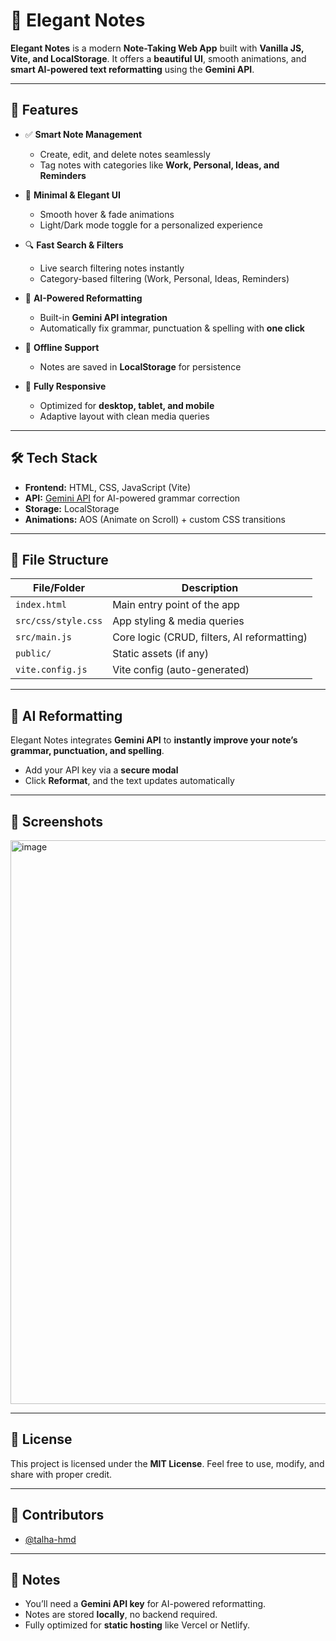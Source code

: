 # 📝 Elegant Notes

**Elegant Notes** is a modern **Note-Taking Web App** built with **Vanilla JS, Vite, and LocalStorage**. It offers a **beautiful UI**, smooth animations, and **smart AI-powered text reformatting** using the **Gemini API**.

---

## 🚀 Features

* ✅ **Smart Note Management**

  * Create, edit, and delete notes seamlessly
  * Tag notes with categories like **Work, Personal, Ideas, and Reminders**

* 🎨 **Minimal & Elegant UI**

  * Smooth hover & fade animations
  * Light/Dark mode toggle for a personalized experience

* 🔍 **Fast Search & Filters**

  * Live search filtering notes instantly
  * Category-based filtering (Work, Personal, Ideas, Reminders)

* 🤖 **AI-Powered Reformatting**

  * Built-in **Gemini API integration**
  * Automatically fix grammar, punctuation & spelling with **one click**

* 💾 **Offline Support**

  * Notes are saved in **LocalStorage** for persistence

* 📱 **Fully Responsive**

  * Optimized for **desktop, tablet, and mobile**
  * Adaptive layout with clean media queries

---

## 🛠 Tech Stack

* **Frontend:** HTML, CSS, JavaScript (Vite)
* **API:** [Gemini API](https://aistudio.google.com/) for AI-powered grammar correction
* **Storage:** LocalStorage
* **Animations:** AOS (Animate on Scroll) + custom CSS transitions

---

## 📂 File Structure

| File/Folder         | Description                                 |
| ------------------- | ------------------------------------------- |
| `index.html`        | Main entry point of the app                 |
| `src/css/style.css` | App styling & media queries                 |
| `src/main.js`       | Core logic (CRUD, filters, AI reformatting) |
| `public/`           | Static assets (if any)                      |
| `vite.config.js`    | Vite config (auto-generated)                |

---

## 🤖 AI Reformatting

Elegant Notes integrates **Gemini API** to **instantly improve your note’s grammar, punctuation, and spelling**.

* Add your API key via a **secure modal**
* Click **Reformat**, and the text updates automatically

---

## 📸 Screenshots

<img width="1918" height="902" alt="image" src="https://github.com/user-attachments/assets/a1f820f2-4d3d-4717-aa83-32e05d14c9b8" />


---

## 📄 License

This project is licensed under the **MIT License**.
Feel free to use, modify, and share with proper credit.

---

## 🤝 Contributors

* [@talha-hmd](https://github.com/talha-hmd)

---

## 📌 Notes

* You’ll need a **Gemini API key** for AI-powered reformatting.
* Notes are stored **locally**, no backend required.
* Fully optimized for **static hosting** like Vercel or Netlify.
